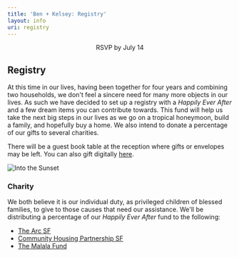 ```yaml
---
title: 'Ben + Kelsey: Registry'
layout: info
uri: registry
---
```


<center>RSVP by July 14</center>

## Registry

At this time in our lives, having been together for four years and combining two households, we don't feel a sincere need for many more objects in our lives. As such we have decided to set up a registry with a *Happily Ever After* and a few dream items you can contribute towards. This fund will help us take the next big steps in our lives as we go on a tropical honeymoon, build a family, and hopefully buy a home. We also intend to donate a percentage of our gifts to several charities.

There will be a guest book table at the reception where gifts or envelopes may be left. You can also gift digitally [here](https://registry.theknot.com/kelsey-hermann-ben-chirlin-september-2019-ca/33871414).

![Into the Sunset](/images/motorcycle.jpg "Into the Sunset")

### Charity

We both believe it is our individual duty, as privileged children of blessed families, to give to those causes that need our assistance. We'll be distributing a percentage of our *Happily Ever After* fund to the following:

- [The Arc SF](https://www.thearcsf.org/)
- [Community Housing Partnership SF](https://www.chp-sf.org/)
- [The Malala Fund](https://www.malala.org/)